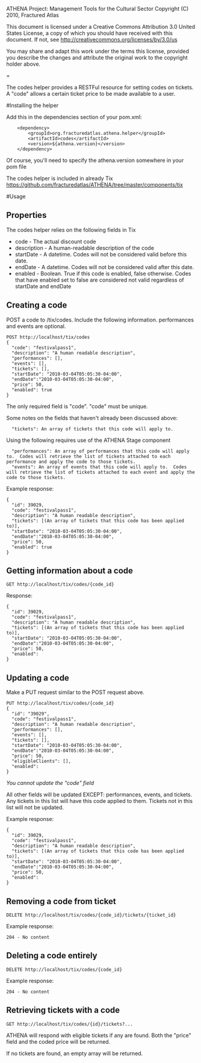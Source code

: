 ATHENA Project: Management Tools for the Cultural Sector
Copyright (C) 2010, Fractured Atlas

This document is licensed under a Creative Commons Attribution 3.0 United
States License, a copy of which you should have received with this
document. If not, see http://creativecommons.org/licenses/by/3.0/us

You may share and adapt this work under the terms this license, provided
you describe the changes and attribute the original work to the copyright
holder above.

=

The codes helper provides a RESTFul resource for setting codes on tickets.  A "code" allows a certain ticket price to be made available to a user.

#Installing the helper

Add this in the dependencies section of your pom.xml:

        <dependency>
            <groupId>org.fracturedatlas.athena.helper</groupId>
            <artifactId>codes</artifactId>
            <version>${athena.version}</version>
        </dependency>

Of course, you'll need to specify the athena.version somewhere in your pom file

The codes helper is included in already Tix <https://github.com/fracturedatlas/ATHENA/tree/master/components/tix>

#Usage

## Properties

The codes helper relies on the following fields in Tix

* code - The actual discount code
* description - A human-readable description of the code
* startDate - A datetime.  Codes will not be considered valid before this date.
* endDate - A datetime.  Codes will not be considered valid after this date.
* enabled - Boolean.  True if this code is enabled, false otherwise.  Codes that have enabled set to false are considered not valid regardless of startDate and endDate

## Creating a code

POST a code to /tix/codes.  Include the following information.  performances and events are optional.

    POST http://localhost/tix/codes
    {
      "code": "festivalpass1",
      "description": "A human readable description",
      "performances": [],
      "events": [],
      "tickets": [],
      "startDate": "2010-03-04T05:05:30-04:00",
      "endDate":"2010-03-04T05:05:30-04:00",
      "price": 50,
      "enabled": true
    }
    
The only required field is "code".  "code" must be unique. 
    
Some notes on the fields that haven't already been discussed above:

      "tickets": An array of tickets that this code will apply to.
      
Using the following requires use of the ATHENA Stage component

      "performances": An array of performances that this code will apply to.  Codes will retrieve the list of tickets attached to each performance and apply the code to those tickets.
      "events": An array of events that this code will apply to.  Codes will retrieve the list of tickets attached to each event and apply the code to those tickets.
      
Example response:

    {
      "id": 39029,
      "code": "festivalpass1",
      "description": "A human readable description",
      "tickets": [(An array of tickets that this code has been applied to)],
      "startDate": "2010-03-04T05:05:30-04:00",
      "endDate":"2010-03-04T05:05:30-04:00",
      "price": 50,
      "enabled": true
    }
    
## Getting information about a code

    GET http://localhost/tix/codes/{code_id}
    
Response:

    {
      "id": 39029,
      "code": "festivalpass1",
      "description": "A human readable description",
      "tickets": [(An array of tickets that this code has been applied to)],
      "startDate": "2010-03-04T05:05:30-04:00",
      "endDate":"2010-03-04T05:05:30-04:00",
      "price": 50,
      "enabled": 
    }    
    
## Updating a code

Make a PUT request similar to the POST request above.

    PUT http://localhost/tix/codes/{code_id}
    {
      "id": "39029",
      "code": "festivalpass1",
      "description": "A human readable description",
      "performances": [],
      "events": [],
      "tickets": [],
      "startDate": "2010-03-04T05:05:30-04:00",
      "endDate":"2010-03-04T05:05:30-04:00",
      "price": 50,
      "eligibleClients": [],
      "enabled": 
    }

*You cannot update the "code" field*

All other fields will be updated EXCEPT: performances, events, and tickets.  Any tickets in this list will have this code applied to them.  Tickets not in this list will not be updated.

Example response:

    {
      "id": 39029,
      "code": "festivalpass1",
      "description": "A human readable description",
      "tickets": [(An array of tickets that this code has been applied to)],
      "startDate": "2010-03-04T05:05:30-04:00",
      "endDate":"2010-03-04T05:05:30-04:00",
      "price": 50,
      "enabled": 
    }
    
## Removing a code from ticket

    DELETE http://localhost/tix/codes/{code_id}/tickets/{ticket_id}
    
Example response:

    204 - No content
    
## Deleting a code entirely

    DELETE http://localhost/tix/codes/{code_id}
    
Example response:

    204 - No content
    
## Retrieving tickets with a code

    GET http://localhost/tix/codes/{id}/tickets?...
    
ATHENA will respond with eligible tickets if any are found.  Both the "price" field and the coded price will be returned.

If no tickets are found, an empty array will be returned.